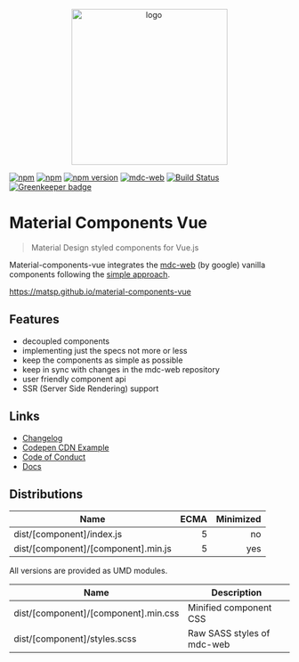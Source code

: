 <p align="center">
  <a href="https://matsp.github.io/material-components-vue" target="_blank">
    <img width="280" src="https://raw.githubusercontent.com/matsp/material-components-vue/master/docs/.vuepress/public/assets/images/mcv-hero.png" alt="logo">
  </a>
</p>

[![npm](https://img.shields.io/npm/l/material-components-vue.svg)](https://github.com/matsp/material-components-vue/blob/master/LICENSE)
[![npm](https://img.shields.io/npm/dt/material-components-vue.svg)](https://www.npmjs.com/package/material-components-vue)
[![npm version](https://img.shields.io/npm/v/material-components-vue.svg)](https://www.npmjs.com/package/material-components-vue)
[![mdc-web](https://img.shields.io/badge/mdc--web-0.35.1-orange.svg)](https://www.npmjs.com/package/material-components-web)
[![Build Status](https://travis-ci.org/matsp/material-components-vue.svg?branch=master)](https://travis-ci.org/matsp/material-components-vue) 
[![Greenkeeper badge](https://badges.greenkeeper.io/matsp/material-components-vue.svg)](https://greenkeeper.io/)


# Material Components Vue

> Material Design styled components for Vue.js

Material-components-vue integrates the [mdc-web](https://github.com/material-components/material-components-web) (by google) vanilla components following the [simple approach](https://github.com/material-components/material-components-web/blob/master/docs/integrating-into-frameworks.md#the-simple-approach-wrapping-mdc-web-vanilla-components).

https://matsp.github.io/material-components-vue

## Features

* decoupled components
* implementing just the specs not more or less
* keep the components as simple as possible
* keep in sync with changes in the mdc-web repository
* user friendly component api
* SSR (Server Side Rendering) support


## Links

* [Changelog](https://github.com/matsp/material-components-vue/blob/master/CHANGELOG.md)
* [Codepen CDN Example](https://codepen.io/matsp/pen/baxLOx)
* [Code of Conduct](https://github.com/matsp/material-components-vue/blob/master/CODE_OF_CONDUCT.md)
* [Docs](https://matsp.github.io/material-components-vue)

## Distributions

| Name | ECMA | Minimized |
|------|-----:|----------:|
| dist/[component]/index.js | 5 | no |
| dist/[component]/[component].min.js | 5 | yes |

All versions are provided as UMD modules.

| Name | Description |
|------|-----------|
| dist/[component]/[component].min.css | Minified component CSS |
| dist/[component]/styles.scss | Raw SASS styles of mdc-web |
